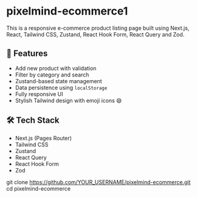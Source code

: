 # pixelmind-ecommerce1

This is a responsive e-commerce product listing page built using Next.js, React, Tailwind CSS, Zustand, React Hook Form, React Query and Zod.

## 📸 Features

- Add new product with validation
- Filter by category and search
- Zustand-based state management
- Data persistence using `localStorage`
- Fully responsive UI
- Stylish Tailwind design with emoji icons 😄

## 🛠️ Tech Stack

- Next.js (Pages Router)
- Tailwind CSS
- Zustand
- React Query
- React Hook Form
- Zod


git clone https://github.com/YOUR_USERNAME/pixelmind-ecommerce.git
cd pixelmind-ecommerce
